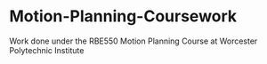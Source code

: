 # Motion-Planning-Coursework
Work done under the RBE550 Motion Planning Course at Worcester Polytechnic Institute
